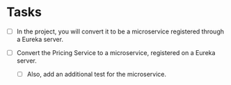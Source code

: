 
# Tasks

* [ ] In the project, you will convert it to be a microservice registered 
      through a Eureka server.

* [ ] Convert the Pricing Service to a microservice, registered on a Eureka server. 

  * [ ] Also, add an additional test for the microservice.
